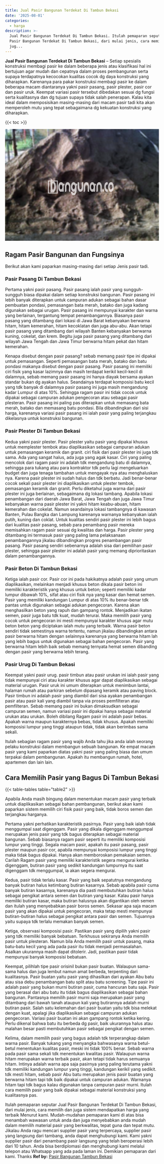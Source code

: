 ```yaml
---
title: Jual Pasir Bangunan Terdekat Di Tambun Bekasi
date: '2025-08-01'
categories:
  - harga
description: >-
  Jual Pasir Bangunan Terdekat Di Tambun Bekasi. Itulah pemaparan seputar Jual
  Pasir Bangunan Terdekat Di Tambun Bekasi, dari mulai jenis, cara memilih dan
  jug...
---
```


**Jual Pasir Bangunan Terdekat Di Tambun Bekasi** – Setiap spesialis konstruksi membagi pasir ke dalam beberapa jenis atau klasifikasi hal ini bertujuan agar mudah dan cepatnya dalam proses pembangunan serta supaya terdapatnya kecocokan kualitas cocok dg daya konstruksi yang diharapkan. Karenanya para pakar konstruksi membagi pasir ke dalam beberapa macam diantaranya yakni pasir pasang, pasir plester, pasir cor dan pasir uruk. Keempat variasi pasir tersebut dibedakan sesuai dg fungsi serta kualitasnya dan dg tujuan supaya tidak salah penerapan. Kalau kita ideal dalam memposisikan masing-masing dari macam pasir tadi kita akan memperoleh mutu yang tepat sebagaimana dg kekuatan konstruksi yang diharapkan.

{{< toc >}}

![Jual Pasir Bangunan Terdekat Di Tambun Bekasi](/images/jual-pasir-bangunan-71.png)

## Ragam Pasir Bangunan dan Fungsinya

Berikut akan kami paparkan masing-masing dari setiap Jenis pasir tadi.

### Pasir Pasang Di Tambun Bekasi

Pertama yakni pasir pasang. Pasir pasang ialah pasir yang sungguh-sungguh biasa dipakai dalam setiap konstruksi bangunan. Pasir pasang ini lebih banyak diterapkan untuk campuran adukan sebagai bahan dasar pembuatan pondasi, pemasangan bata merah, batako dan juga kadang digunakan sebagai urugan. Pasir pasang ini mempunyai karakter dan warna yang berlainan, tergantung tempat penambangannya. Biasanya pasir pasang yang ditambang dari lokasi di Jawa Barat kebanyakan berwarna hitam, hitam kemerahan, hitam kecoklatan dan juga abu-abu. Akan tetapi pasir pasang yang ditambang dari wilayah Banten kebanyakan berwarna kuning, cokelat, dan krem. Begitu juga pasir pasang yang ditambang dari wilayah Jawa Tengah dan Jawa Timur berwarna hitam pekat dan hitam kemerahan.

Kenapa disebut dengan pasir pasang? sebab memang pasir tipe ini dipakai untuk pemasangan. Seperti pemasangan bata merah, batako dan batu pondasi makanya disebut dengan pasir pasang. Pasir pasang ini memiliki ciri fisik yang kasar lazimnya dan masih terdapat kerikil kecil-kecil di dalamnya, sebab memang pasir pasang ini hanya diayak bersama ayakan standar bukan dg ayakan halus. Seandainya terdapat komposisi batu kecil yang tdk banyak di dalamnya pasir pasang ini juga masih mengandung kadar Lumpur di atas 10%. Sehingga ragam pasir ini tidak cocok untuk dipakai sebagai campuran adukan pengecoran atau sebagai pasir plesteran. Pasir pasang ini paling pas diterapkan untuk memasang bata merah, batako dan memasang batu pondasi. Bila dibandingkan dari sisi harga, karenanya variasi pasir pasang ini ialah pasir yang paling terjangkau dikelasnya untuk konstruksi bangunan.

### Pasir Plester Di Tambun Bekasi

Kedua yakni pasir plester. Pasir plester yaitu pasir yang dipakai khusus untuk memplester tembok atau diaplikasikan sebagai campuran adukan untuk pemasangan keramik dan granit. ciri fisik dari pasir plester ini juga tdk sama. Ada yang sangat halus, ada juga yang agak kasar. Ciri yang paling mencolok dari ragam pasir ini adalah tdk mengandung batu di dalamnya, sehingga para tukang atau para kontraktor tdk perlu lagi mengeluarkan budget dan juga tenaga tambahan untuk mengayak nya atau menghaluskan nya. Karena pasir plester ini sudah halus dan tdk berbatu. Jadi benar-benar cocok sekali pasir plester ini diaplikasikan untuk plester tembok, pemasangan keramik dan granit. Perlu diketahui juga warna dari pasir plester ini juga berlainan, sebagaimana dg lokasi tambang. Apabila lokasi penambangan dari daerah Jawa Barat, Jawa Tengah dan juga Jawa Timur kebanyakan warna pasir plester ini yakni hitam keabu-abuan, hitam kemerahan dan cokelat. Namun seandainya lokasi tambangnya di kawasan Banten, Pulau Bangka dan Lampung karenanya warnanya kebanyakan ialah putih, kuning dan coklat. Untuk kualitas sendiri pasir plester ini lebih bagus dari kualitas pasir pasang, sebab para penambang pasir mereka memisahkan ragam pasir sesuai dg kwalitas dan harga. Pasir plester yang ditambang ini termasuk pasir yang paling lama pelaksanaan penambangannya jikalau dibandingkan progres penambangan pasir pasang. Pasir pasang sendiri sebenarnya adalah sisa dari pemilihan pasir plester, sehingga pasir plester ini adalah pasir yang memang diprioritaskan dalam penambangannya.

### Pasir Beton Di Tambun Bekasi

Ketiga ialah pasir cor. Pasir cor ini pada hakikatnya adalah pasir yang umum diaplikasikan, melainkan menjadi khusus beton dikala pasir beton ini memiliki karakteristik yang khusus untuk beton; seperti memiliki kadar lumpur dibawah 10%, sifat atau ciri fisik nya yang kasar dan hemat semen. Pasir yang memiliki kandungan Lumpur di atas 10% itu benar-benar tdk pantas untuk digunakan sebagai adukan pengecoran. Karena akan menghasilkan beton yang rapuh dan gampang rontok. Menjadikan ikatan semen, pasir juga batu tdk kuat, mudah terurai. Maka memilih pasir yang cocok untuk pengecoran ini mesti mempunyai karakter khusus agar mutu beton beton yang diciptakan ialah mutu yang terbaik. Warna pasir beton sendiri tidak semestinya warna tertentu, namun jikalau dibandingkan antara pasir berwarna hitam dengan selainnya karenanya yang berwarna hitam lah yang lebih bagus untuk digunakan sebagai bahan pengecoran. Pasir yang berwarna hitam lebih baik sebab memang ternyata hemat semen dibanding dengan pasir yang berwarna lebih terang.

### Pasir Urug Di Tambun Bekasi

Keempat yakni pasir urug. pasir timbun atau pasir urukan ini ialah pasir yang tidak mempunyai ciri atau karakter khusus agar dapat diaplikasikan sebagai material urugan. Pasir uruk ini umum diterapkan untuk menimbun lantai, halaman rumah atau parkiran sebelum dipasang keramik atau paving block. Pasir timbun ini adalah pasir yang diambil dari sisa ayakan penambangan pasir atau pasir kali yang diambil tanpa via proses pemfilteran atau pemfilteran. Sebab memang pasir ini bukan dimaksudkan sebagai campuran semen, namun variasi pasir ini dipakai hanya sebagai material urukan atau urukan. Boleh dibilang Ragam pasir ini adalah pasir bebas. Apakah warna maupun karakternya bebas, tidak khusus. Apakah memiliki komposisi lumpur yang tinggi ataupun tidak, tidak akan berimbas sama sekali.

Itulah sebagian ragam pasir yang wajib Anda tahu jika anda ialah seorang pelaku konstruksi dalam membangun sebuah bangunan. Ke empat macam pasir yang kami paparkan diatas yakni pasir yang paling biasa dan umum terpakai dalam pembangunan. Apakah itu membangun rumah, hotel, apartemen dan lain lain.

## Cara Memilih Pasir yang Bagus Di Tambun Bekasi

{{< table-tables table="table2" >}}

Apabila Anda masih bingung dalam menentukan macam pasir yang terbaik untuk diaplikasikan sebagai bahan pembangunan, berikut akan kami paparkan sistem memilih ciri fisik pasir yang baik, tidak boros semen dan terjangkau harganya.

Pertama yakni perhatikan karakteristik pasirnya. Pasir yang baik ialah tidak menggumpal saat digenggam. Pasir yang dikala digenggam menggumpal merupakan jenis pasir yang tdk bagus diterapkan sebagai material bangunan. Sebab biasanya ragam pasir seperti itu memiliki komposisi lumpur yang tinggi. Segala macam pasir, apakah itu pasir pasang, pasir plester maupun pasir cor, apabila mempunyai komposisi lumpur yang tinggi maka tidak bagus dipakai. Hanya akan memboroskan pemakaian semen. Carilah Ragam pasir yang memiliki karakteristik segera mengurai ketika digenggam, butiran pasir yang sedikit kandungan lumpurnya itu saat digenggam tdk menggumpal, ia akan segera mengurai.

Kedua, pasir tidak terlalu kasar. Pasir yang baik sepatutnya mengandung banyak butiran halus ketimbang butiran kasarnya. Sebab apabila pasir cuma banyak butiran kasarnya, karenanya dia pasti membutuhkan butiran halus sebagai pengikat antara semen dan butiran yang kasar. Kalau pasir hanya memiliki butiran kasar, maka butiran halusnya akan digantikan oleh semen dan itulah yang menyebabkan pasir boros semen. Sekasar apa saja macam pasir yang akan dipakai untuk pengecoran, maka tetap mesti mempunyai butiran-butiran halus sebagai pengikat antara pasir dan semen. Tujuannya yaitu supaya tdk terlalu memakan banyak semen.

Ketiga, observasi komposisi pasir. Pastikan pasir yang dipilih yakni pasir yang tdk memiliki banyak bebatuan. Terkhusus sekiranya Anda memilih pasir untuk plesteran. Namun bila Anda memilih pasir untuk pasang, maka batu-batu kecil yang ada pada pasir itu tidak menjadi permasalahan. Asalkan ukurannya masih dapat ditolerir. Jadi, pastikan pasir tidak mempunyai banyak komposisi bebatuan.

Keempat, pilihlah tipe pasir orisinil bukan pasir buatan. Walaupun sama-sama halus dan juga lembut namun amat berbeda, terpenting dari kualitasnya. Pasir buatan yaitu pasir yang dihasilkan dari ayakan Abu batu atau sisa debu penambangan batu split atau batu screening. Tipe pasir ini adalah pasir yang bukan murni butiran pasir, cuma hancuran batu saja. Pasir yang berasal dari abu batu itu tidak bagus diaplikasikan sebagai bahan bangunan. Pantasnya memilih pasir murni saja merupakan pasir yang ditambang dari bawah tanah ataupun kali yang butirannya adalah murni butiran pasir. Salah satu kelemahan dari pasir buatan yaitu tdk bisa melekat dengan kuat, apalagi jika diaplikasikan sebagai campuran adukan pengecoran. Variasi pasir buatan ini akan gampang rontok ketika kering. Perlu dikenal bahwa batu itu berbeda dg pasir, baik ukurannya halus atau malahan besar pasti membutuhkan pasir sebagai pengikat dengan semen.

Kelima, dalam memilih pasir yang bagus adalah tdk terperangkap dalam warna pasir. Banyak tukang yang menyangka bahwasanya warna betul-betul menentukan kualitas pasir, meski ini tidak 100% benar. Sebab warna pada pasir sama sekali tdk menentukan kwalitas pasir. Walaupun warna hitam merupakan warna terbaik pasir, akan tetapi tidak harus semuanya hitam. Intinya adalah warna apa saja pasirnya yang paling terutama yakni tdk memiliki kandungan lumpur yang tinggi, kandungan kerikil yang sedikit. tdk mesti hitam, sebab pasir Abu batu merupakan jenis pasir buatan yang berwarna hitam tapi tdk baik dipakai untuk campuran adukan. Warnanya hitam tapi tdk bagus kalau digunakan tanpa campuran pasir murni. Itulah cara memilih pasir yang baik dipakai sebagai material konstruksi yang kualitasnya pas.

Itulah pemaparan seputar Jual Pasir Bangunan Terdekat Di Tambun Bekasi, dari mulai jenis, cara memilih dan juga sistem mendapatkan harga yang terbaik Menurut kami. Mudah-mudahan pemaparan kami di atas bisa menambah wawasan untuk anda dan juga menyebabkan anda mudah dalam memilih material pasir yang berkwalitas, tepat guna dan tepat mutu. Jikalau Anda ragu mencari supplier pasir yang terpercaya, supplier pasir yang langsung dari tambang, anda dapat menghubungi kami. Kami yakni supplier pasir dari penambang pasir langsung yang telah beroperasi lebih dari 10 tahun. Anda bisa berdiplomasi dan menghubungi kami melalui telepon atau Whatsapp yang ada pada laman ini. Demikian pemaparan dari kami. Thanks
**Ref by:** [Pasir Bangunan Tambun Bekasi](https://id.wikipedia.org/wiki/Pasir)
